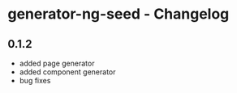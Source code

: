 # generator-ng-seed - Changelog

## 0.1.2

* added page generator
* added component generator
* bug fixes
